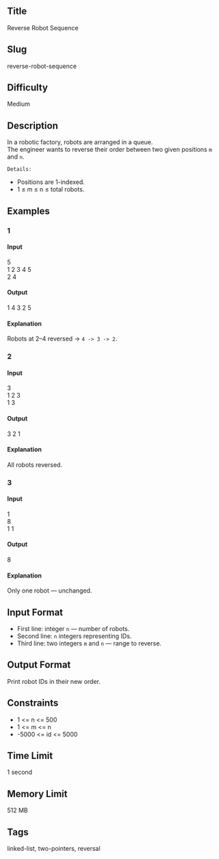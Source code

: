 ## Title
Reverse Robot Sequence

## Slug
reverse-robot-sequence

## Difficulty
Medium

## Description

In a robotic factory, robots are arranged in a queue.  
The engineer wants to reverse their order between two given positions `m` and `n`.

`Details:`  
* Positions are 1-indexed.  
* 1 ≤ m ≤ n ≤ total robots.

## Examples

### 1
#### Input
5  
1 2 3 4 5  
2 4  

#### Output
1 4 3 2 5  

#### Explanation
Robots at 2–4 reversed → `4 -> 3 -> 2`.

### 2
#### Input
3  
1 2 3  
1 3  

#### Output
3 2 1  

#### Explanation
All robots reversed.

### 3
#### Input
1  
8  
1 1  

#### Output
8  

#### Explanation
Only one robot — unchanged.

## Input Format
- First line: integer `n` — number of robots.  
- Second line: `n` integers representing IDs.  
- Third line: two integers `m` and `n` — range to reverse.

## Output Format
Print robot IDs in their new order.

## Constraints
- 1 <= n <= 500  
- 1 <= m <= n  
- -5000 <= id <= 5000  

## Time Limit
1 second  

## Memory Limit
512 MB  

## Tags
linked-list, two-pointers, reversal
